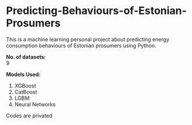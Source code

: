 # Predicting-Behaviours-of-Estonian-Prosumers

This is a machine learning personal project about predicting energy consumption behaviours of Estonian prosumers using Python. 

**No. of datasets:**  
9

**Models Used:**  
1. XGBoost  
2. CatBoost  
3. LGBM  
4. Neural Networks  

Codes are privated
